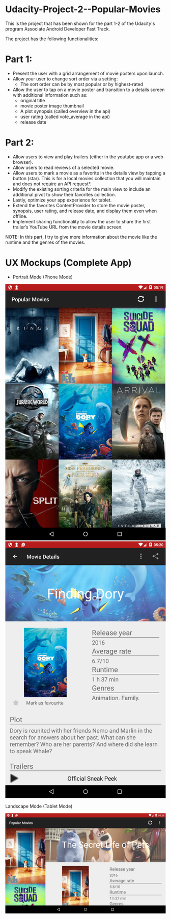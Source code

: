 # Udacity-Project-2--Popular-Movies
This is the project that has been shown for the part 1-2 of the Udacity's program Associate Android Developer Fast Track.

The project has the following functionalities:

# Part 1:
- Present the user with a grid arrangement of movie posters upon launch.
- Allow your user to change sort order via a setting:
  * The sort order can be by most popular or by highest-rated
- Allow the user to tap on a movie poster and transition to a details screen with additional information such as:
  * original title
  * movie poster image thumbnail
  * A plot synopsis (called overview in the api)
  * user rating (called vote_average in the api)
  * release date

# Part 2:

- Allow users to view and play trailers (either in the youtube app or a web browser).
- Allow users to read reviews of a selected movie.
- Allow users to mark a movie as a favorite in the details view by tapping a button (star). This is for a local movies collection that you will maintain and does not require an API request*.
- Modify the existing sorting criteria for the main view to include an additional pivot to show their favorites collection.
- Lastly, optimize your app experience for tablet.
- Extend the favorites ContentProvider to store the movie poster, synopsis, user rating, and release date, and display them even when offline.
- Implement sharing functionality to allow the user to share the first trailer’s YouTube URL from the movie details screen.

NOTE: In this part, I try to give more information about the movie like the runtime and the genres of the movies.

# UX Mockups (Complete App)

- Portrait Mode (Phone Mode)

![Portrait Image 1](https://github.com/jorlop89/Udacity-Project-2--Popular-Movies/blob/master/image-port-1.png)
![Portrait Image 2](https://github.com/jorlop89/Udacity-Project-2--Popular-Movies/blob/master/image-port-2.png)

Landscape Mode (Tablet Mode)

![Landscape Image 1](https://github.com/jorlop89/Udacity-Project-2--Popular-Movies/blob/master/image-land.png)

